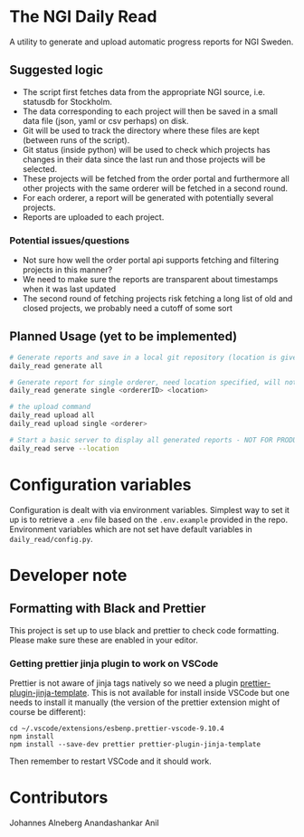 # The NGI Daily Read

A utility to generate and upload automatic progress reports for NGI Sweden.

## Suggested logic

- The script first fetches data from the appropriate NGI source, i.e. statusdb for Stockholm.
- The data corresponding to each project will then be saved in a small data file (json, yaml or csv perhaps) on disk.
- Git will be used to track the directory where these files are kept (between runs of the script).
- Git status (inside python) will be used to check which projects has changes in their data since the last run and those projects will be selected.
- These projects will be fetched from the order portal and furthermore all other projects with the same orderer will be fetched in a second round.
- For each orderer, a report will be generated with potentially several projects.
- Reports are uploaded to each project.

### Potential issues/questions

- Not sure how well the order portal api supports fetching and filtering projects in this manner?
- We need to make sure the reports are transparent about timestamps when it was last updated
- The second round of fetching projects risk fetching a long list of old and closed projects, we probably need a cutoff of some sort

## Planned Usage (yet to be implemented)

```bash
# Generate reports and save in a local git repository (location is given by configuration variable) and commit changes with a timestamp message
daily_read generate all

# Generate report for single orderer, need location specified, will not create git commit
daily_read generate single <ordererID> <location>

# the upload command
daily_read upload all
daily_read upload single <orderer>

# Start a basic server to display all generated reports - NOT FOR PRODUCTION
daily_read serve --location
```

# Configuration variables

Configuration is dealt with via environment variables. Simplest way to set it up is to retrieve a `.env` file based on the `.env.example` provided in the repo. Environment variables which are not set have default variables in `daily_read/config.py`.

# Developer note

## Formatting with Black and Prettier

This project is set up to use black and prettier to check code formatting. Please make sure these are enabled in your editor.

### Getting prettier jinja plugin to work on VSCode

Prettier is not aware of jinja tags natively so we need a plugin [prettier-plugin-jinja-template](https://github.com/davidodenwald/prettier-plugin-jinja-template).
This is not available for install inside VSCode but one needs to install it manually (the version of the prettier extension might of course be different):

```
cd ~/.vscode/extensions/esbenp.prettier-vscode-9.10.4
npm install
npm install --save-dev prettier prettier-plugin-jinja-template
```

Then remember to restart VSCode and it should work.

# Contributors

Johannes Alneberg
Anandashankar Anil
